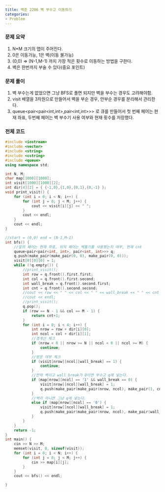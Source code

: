 ```yaml
---
title: 백준 2206 벽 부수고 이동하기
categories:
- Problem
---
```

### 문제 요약

1. N*M 크기의 맵이 주어진다.
2. 0은 이동가능, 1은 벽(이동 불가능)
3. (0,0) ⇒ (N-1,M-1) 까지 가장 적은 횟수로 이동하는 방법을 구한다.
4. 벽은 한번까지 부술 수 있다(중요 포인트)

### 문제 풀이

1. 벽 부수는게 없었으면 그냥 BFS로 풀면 되지만 벽을 부수는 경우도 고려해야함.
2. visit 배열을 3차원으로 만들어서 벽을 부순 경우, 안부순 경우를 분리해서 관리한다.
3. queue<pair<pair<int,int>,pair<int,int>>> 로 큐를 만들어서 첫 번째 페어는 현재 좌표, 두번째 페어는 벽 부수기 사용 여부와 현재 횟수를 저장했다.

### 전체 코드

```cpp
#include <iostream>
#include <vector>
#include <string>
#include <cstring>
#include <queue>
using namespace std;

int N, M;
char map[1000][1000];
int visit[1000][1000][2];
int dir[4][2] = { {-1,0},{1,0},{0,1},{0,-1} };
void print_visit() {
	for (int i = 0; i < N; i++) {
		for (int j = 0; j < M; j++) {
			cout << visit[i][j] << " ";
		}
		cout << endl;
	}
	cout << endl;
}

//start = (0,0) end = (N-1,M-1)
int bfs() {
	//앞의 페어는 현재 좌표, 뒤의 페어는 벽뚫기를 사용했는지 여부, 현재 cnt
	queue<pair<pair<int, int>, pair<int, int>>> q;
	q.push(make_pair(make_pair(0, 0), make_pair(0, 0)));
	visit[0][0][0] = 1;
	while (!q.empty()) {
		//print_visit();
		int row = q.front().first.first;
		int col = q.front().first.second;
		int wall_break = q.front().second.first;
		int cnt = q.front().second.second;
		//cout << row << " " << col << " " << wall_break << " " << cnt << endl;
		//cout << endl;
		//print_visit();
		q.pop();
		if (row == N - 1 && col == M - 1) {
			return cnt+1;
		}
		for (int i = 0; i < 4; i++) {
			int nrow = row + dir[i][0];
			int ncol = col + dir[i][1];
			//경계선 체크
			if (nrow < 0 || nrow >= N || ncol < 0 || ncol >= M) {
				continue;
			}
			//방문 여부 체크
			if (visit[nrow][ncol][wall_break] == 1) {
				continue;
			}
			//만약 벽이고 wall_break가 0이면 부수고 q에 넣는다.
			if (map[nrow][ncol] == '1' && wall_break == 0) {
				visit[nrow][ncol][wall_break] = 1;
				q.push(make_pair(make_pair(nrow, ncol), make_pair(1, cnt + 1)));
			}
			//벽이 아니면 그냥 q에 넣는다.
			else if (map[nrow][ncol] == '0') {
				visit[nrow][ncol][wall_break] = 1;
				q.push(make_pair(make_pair(nrow, ncol), make_pair(wall_break, cnt + 1)));
			}
		}
	}
	return -1;
}
int main() {
	cin >> N >> M;
	memset(visit, 0, sizeof(visit));
	for (int i = 0; i < N; i++) {
		for (int j = 0; j < M; j++) {
			cin >> map[i][j];
		}
	}
	cout << bfs() << endl;

}
```